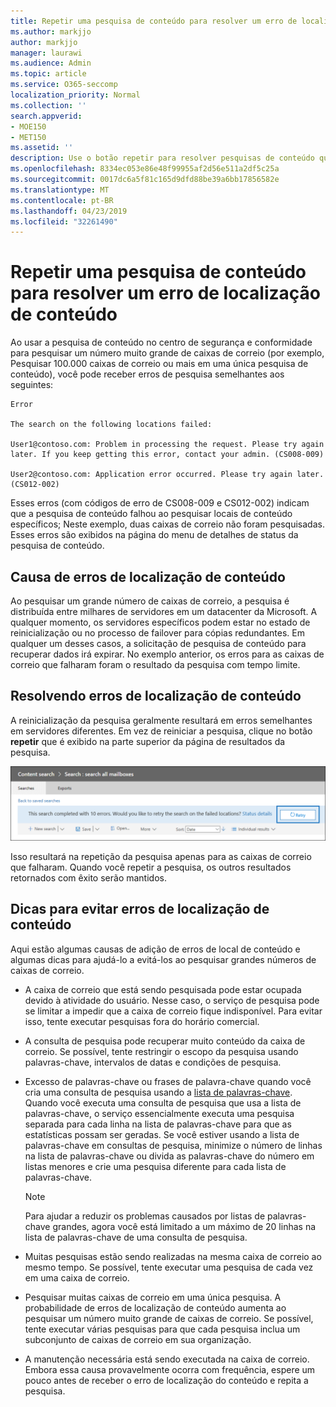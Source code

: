 ```yaml
---
title: Repetir uma pesquisa de conteúdo para resolver um erro de localização de conteúdo
ms.author: markjjo
author: markjjo
manager: laurawi
ms.audience: Admin
ms.topic: article
ms.service: O365-seccomp
localization_priority: Normal
ms.collection: ''
search.appverid:
- MOE150
- MET150
ms.assetid: ''
description: Use o botão repetir para resolver pesquisas de conteúdo que têm erros de local de conteúdo.
ms.openlocfilehash: 8334ec053e86e48f99955af2d56e511a2df5c25a
ms.sourcegitcommit: 0017dc6a5f81c165d9dfd88be39a6bb17856582e
ms.translationtype: MT
ms.contentlocale: pt-BR
ms.lasthandoff: 04/23/2019
ms.locfileid: "32261490"
---
```

# <a name="retry-a-content-search-to-resolve-a-content-location-error"></a>Repetir uma pesquisa de conteúdo para resolver um erro de localização de conteúdo

Ao usar a pesquisa de conteúdo no centro de segurança e conformidade para pesquisar um número muito grande de caixas de correio (por exemplo, Pesquisar 100.000 caixas de correio ou mais em uma única pesquisa de conteúdo), você pode receber erros de pesquisa semelhantes aos seguintes:

```
Error

The search on the following locations failed:

User1@contoso.com: Problem in processing the request. Please try again later. If you keep getting this error, contact your admin. (CS008-009)

User2@contoso.com: Application error occurred. Please try again later. (CS012-002)
```

Esses erros (com códigos de erro de CS008-009 e CS012-002) indicam que a pesquisa de conteúdo falhou ao pesquisar locais de conteúdo específicos; Neste exemplo, duas caixas de correio não foram pesquisadas. Esses erros são exibidos na página do menu de detalhes de status da pesquisa de conteúdo.

## <a name="cause-of-content-location-errors"></a>Causa de erros de localização de conteúdo

Ao pesquisar um grande número de caixas de correio, a pesquisa é distribuída entre milhares de servidores em um datacenter da Microsoft. A qualquer momento, os servidores específicos podem estar no estado de reinicialização ou no processo de failover para cópias redundantes. Em qualquer um desses casos, a solicitação de pesquisa de conteúdo para recuperar dados irá expirar. No exemplo anterior, os erros para as caixas de correio que falharam foram o resultado da pesquisa com tempo limite.

## <a name="resolving-content-location-errors"></a>Resolvendo erros de localização de conteúdo

A reinicialização da pesquisa geralmente resultará em erros semelhantes em servidores diferentes. Em vez de reiniciar a pesquisa, clique no botão **repetir** que é exibido na parte superior da página de resultados da pesquisa.

![Clique no botão repetir para resolver erros de localização de conteúdo](media/retrycontentsearch3.png)

Isso resultará na repetição da pesquisa apenas para as caixas de correio que falharam. Quando você repetir a pesquisa, os outros resultados retornados com êxito serão mantidos.

## <a name="tips-to-avoid-content-location-errors"></a>Dicas para evitar erros de localização de conteúdo

Aqui estão algumas causas de adição de erros de local de conteúdo e algumas dicas para ajudá-lo a evitá-los ao pesquisar grandes números de caixas de correio.

- A caixa de correio que está sendo pesquisada pode estar ocupada devido à atividade do usuário. Nesse caso, o serviço de pesquisa pode se limitar a impedir que a caixa de correio fique indisponível. Para evitar isso, tente executar pesquisas fora do horário comercial.

- A consulta de pesquisa pode recuperar muito conteúdo da caixa de correio. Se possível, tente restringir o escopo da pesquisa usando palavras-chave, intervalos de datas e condições de pesquisa.

- Excesso de palavras-chave ou frases de palavra-chave quando você cria uma consulta de pesquisa usando a [lista de palavras-chave](view-keyword-statistics-for-content-search.md#get-keyword-statistics-for-content-searches). Quando você executa uma consulta de pesquisa que usa a lista de palavras-chave, o serviço essencialmente executa uma pesquisa separada para cada linha na lista de palavras-chave para que as estatísticas possam ser geradas. Se você estiver usando a lista de palavras-chave em consultas de pesquisa, minimize o número de linhas na lista de palavras-chave ou divida as palavras-chave do número em listas menores e crie uma pesquisa diferente para cada lista de palavras-chave.

  > [!NOTE]
  > Para ajudar a reduzir os problemas causados por listas de palavras-chave grandes, agora você está limitado a um máximo de 20 linhas na lista de palavras-chave de uma consulta de pesquisa.

- Muitas pesquisas estão sendo realizadas na mesma caixa de correio ao mesmo tempo. Se possível, tente executar uma pesquisa de cada vez em uma caixa de correio.

- Pesquisar muitas caixas de correio em uma única pesquisa. A probabilidade de erros de localização de conteúdo aumenta ao pesquisar um número muito grande de caixas de correio. Se possível, tente executar várias pesquisas para que cada pesquisa inclua um subconjunto de caixas de correio em sua organização.

- A manutenção necessária está sendo executada na caixa de correio. Embora essa causa provavelmente ocorra com frequência, espere um pouco antes de receber o erro de localização do conteúdo e repita a pesquisa.
